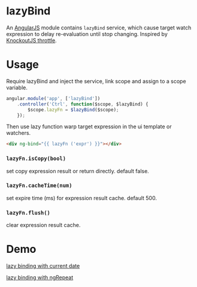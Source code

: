 
lazyBind
========

An [AngularJS](https://github.com/angular/angular.js) module contains `lazyBind` service,
which cause target watch expression to delay re-evaluation until stop changing.
Inspired by [KnockoutJS throttle](http://knockoutjs.com/documentation/throttle-extender.html).


Usage
=====

Require lazyBind and inject the service, link scope and assign to a scope variable.

```javascript
angular.module('app', ['lazyBind'])
    .controller('Ctrl', function($scope, $lazyBind) {
        $scope.lazyFn = $lazyBind($scope);
    });
```

Then use lazy function warp target expression in the ui template or watchers.

```html
<div ng-bind="{{ lazyFn ('expr') }}"></div>
```


### `lazyFn.isCopy(bool)`
set copy expression result or return directly.
default false.


### `lazyFn.cacheTime(num)`
set expire time (ms) for expression result cache.
default 500.


### `lazyFn.flush()`
clear expression result cache.


Demo
====

[lazy binding with current date](http://jsbin.com/ayewok/2/edit)

[lazy binding with ngRepeat](http://jsbin.com/eguyap/2/edit)


